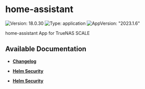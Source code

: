 # home-assistant

![Version: 18.0.30](https://img.shields.io/badge/Version-18.0.30-informational?style=flat-square) ![Type: application](https://img.shields.io/badge/Type-application-informational?style=flat-square) ![AppVersion: "2023.1.6"](https://img.shields.io/badge/AppVersion-"2023.1.6"-informational?style=flat-square)

home-assistant App for TrueNAS SCALE

## Available Documentation

- [**Changelog**](CHANGELOG)

- [**Helm Security**](container-security)

- [**Helm Security**](helm-security)

